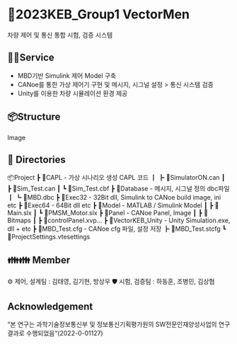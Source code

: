 # 🚗2023KEB_Group1 VectorMen
차량 제어 및 통신 통합 시험, 검증 시스템

## 🐕‍🦺Service
- MBD기반 Simulink 제어 Model 구축
- CANoe를 통한 가상 제어기 구현 및 메시지, 시그널 설정 > 통신 시스템 검증
- Unity를 이용한 차량 시뮬레이션 환경 제공

## 📦Structure
Image
  
## 📁 Directories
📦Project
 ┣ 📂CAPL - 가상 시나리오 생성 CAPL 코드
 ┃ ┣ 📜SimulatorON.can
 ┃ ┣ 📜Sim_Test.can
 ┃ ┗ 📜Sim_Test.cbf
 ┣ 📂Database - 메시지, 시그널 정의 dbc파일
 ┃ ┗ 📜MBD.dbc
 ┣ 📂Exec32 - 32Bit dll, Simulink to CANoe build image, ini etc
 ┣ 📂Exec64 - 64Bit dll etc
 ┣ 📂Model - MATLAB / Simulink Model
 ┃ ┣ 📜Main.slx
 ┃ ┗ 📜PMSM_Motor.slx
 ┣ 📂Panel - CANoe Panel, Image
 ┃ ┣ 📂Bitmaps
 ┃ ┣ 📜controlPanel.xvp...
 ┣ 📂VectorKEB_Unity - Unity Simulation.exe, dll + etc
 ┣ 📜MBD_Test.cfg - CANoe cfg 파일, 설정 저장
 ┣ 📜MBD_Test.stcfg
 ┗ 📜ProjectSettings.vtesettings
 
## 👪👪 Member
⚙️ 제어, 설계팀 : 김태영, 김기현, 방상우
🛡️ 시험, 검증팀 : 하동훈, 조병민, 김상협

## Acknowledgement
“본 연구는 과학기술정보통신부 및 정보통신기획평가원의 SW전문인재양성사업의 연구결과로 수행되었음“(2022-0-01127)

